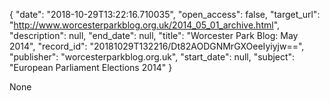{
  "date": "2018-10-29T13:22:16.710035", 
  "open_access": false, 
  "target_url": "http://www.worcesterparkblog.org.uk/2014_05_01_archive.html", 
  "description": null, 
  "end_date": null, 
  "title": "Worcester Park Blog: May 2014", 
  "record_id": "20181029T132216/Dt82AODGNMrGXOeeIyiyjw==", 
  "publisher": "worcesterparkblog.org.uk", 
  "start_date": null, 
  "subject": "European Parliament Elections 2014"
}

None